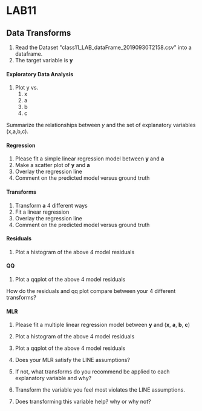 # LAB11

## Data Transforms

1. Read the Dataset "class11\_LAB\_dataFrame\_20190930T2158.csv" into a dataframe.
2. The target variable is **y**

#### Exploratory Data Analysis
1. Plot y vs.
   1. x
   2. a
   3. b
   4. c

Summarize the relationships between $y$ and the set of explanatory variables (x,a,b,c).

#### Regression
1. Please fit a simple linear regression model between **y** and **a**
2. Make a scatter plot of **y** and **a**
3. Overlay the regression line
4. Comment on the predicted model versus ground truth

#### Transforms
1. Transform **a** 4 different ways
2. Fit a linear regression
3. Overlay the regression line
4. Comment on the predicted model versus ground truth

#### Residuals
1. Plot a histogram of the above 4 model residuals

#### QQ
1. Plot a qqplot of the above 4 model residuals

How do the residuals and qq plot compare between your 4 different transforms?

#### MLR
1. Please fit a multiple linear regression model between **y** and (**x**, **a**, **b**, **c**)
2. Plot a histogram of the above 4 model residuals
3. Plot a qqplot of the above 4 model residuals

1. Does your MLR satisfy the LINE assumptions?
2. If not, what transforms do you recommend be applied to each explanatory variable and why?
3. Transform the variable you feel most violates the LINE assumptions.
4. Does transforming this variable help? why or why not?


